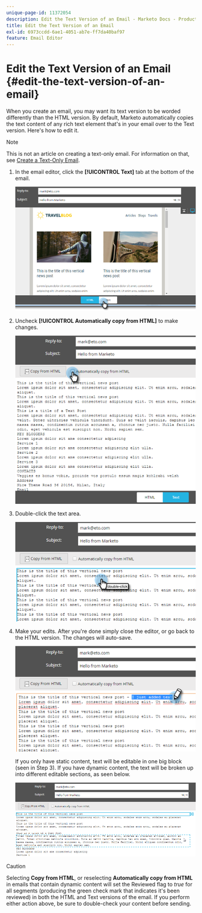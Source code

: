 ```yaml
---
unique-page-id: 11372054
description: Edit the Text Version of an Email - Marketo Docs - Product Documentation
title: Edit the Text Version of an Email
exl-id: 6973ccdd-6ae1-4051-ab7e-ff7da40baf97
feature: Email Editor
---
```

# Edit the Text Version of an Email {#edit-the-text-version-of-an-email}

When you create an email, you may want its text version to be worded differently than the HTML version. By default, Marketo automatically copies the text content of any rich text element that's in your email over to the Text version. Here's how to edit it.

>[!NOTE]
>
>This is not an article on creating a text-only email. For information on that, see [Create a Text-Only Email](/help/marketo/product-docs/email-marketing/general/creating-an-email/create-a-text-only-email.md).

1. In the email editor, click the **[!UICONTROL Text]** tab at the bottom of the email.

   ![](assets/one-5.png)

1. Uncheck **[!UICONTROL Automatically copy from HTML]** to make changes.

   ![](assets/two-5.png)

1. Double-click the text area.

   ![](assets/three-4.png)

1. Make your edits. After you're done simply close the editor, or go back to the HTML version. The changes will auto-save.

   ![](assets/four-4.png)

   If you only have static content, text will be editable in one big block (seen in Step 3). If you have dynamic content, the text will be broken up into different editable sections, as seen below.

   ![](assets/five-3.png)

>[!CAUTION]
>
>Selecting **Copy from HTML**, or reselecting **Automatically copy from HTML** in emails that contain dynamic content will set the Reviewed flag to _true_ for all segments (producing the green check mark that indicates it's been reviewed) in both the HTML and Text versions of the email. If you perform either action above, be sure to double-check your content before sending.
